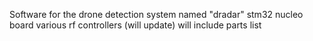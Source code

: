 Software for the drone detection system named "dradar" 
stm32 nucleo board
various rf controllers (will update)
will include parts list
